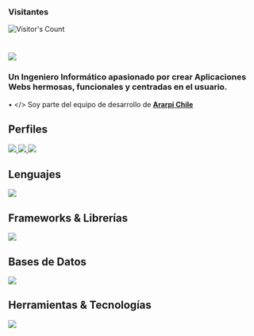 <div> 
  <h3>Visitantes</h3>
  <img src="https://profile-counter.glitch.me/{RodensRosier}/count.svg" alt="Visitor's Count" />
</div>
<h1>
    <img src="https://readme-typing-svg.herokuapp.com/?font=Inter&size=48&center=true&vCenter=true&width=500&height=70&color=39FF14&duration=4000&lines=+¡Hola+a+todos+(as)!+👋;+¡Soy+Rodens+Rosier!;" />
</h1>

### Un Ingeniero Informático apasionado por crear Aplicaciones Webs hermosas, funcionales y centradas en el usuario.

• </> Soy parte del equipo de desarrollo de **[Ararpi Chile](https://ararpi.com)**
<br>

## Perfiles
<div>
  <a href="mailto:rodensrosier1@gmail.com">
    <img src="https://img.shields.io/badge/Gmail-333333?style=for-the-badge&logo=gmail&logoColor=red" />
  </a>
  <a href="https://linkedin.com/in/rodensrosier" target="_blank">
    <img src="https://img.shields.io/badge/LinkedIn-0077B5?style=for-the-badge&logo=linkedin&logoColor=white" target="_blank" />
  </a>
  <a href="https://instagram.com/RodensRosier/" target="_blank">
    <img src="https://img.shields.io/badge/Instagram-000000?style=for-the-badge&logo=instagram&logoColor=white" target="_blank" />
  </a>
</div>

## Lenguajes
<p>
  <img src="https://skillicons.dev/icons?i=html,css,javascript,python" />
</p>

## Frameworks & Librerías
<p>
  <img src="https://skillicons.dev/icons?i=django,react,sass" />
</p>

## Bases de Datos
<p>
  <img src="https://skillicons.dev/icons?i=mysql" />
</p>

## Herramientas & Tecnologías
<p>
  <img src="https://skillicons.dev/icons?i=git,github,linux" />
</p>
